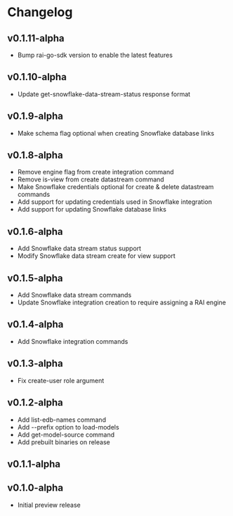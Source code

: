 # Changelog

## v0.1.11-alpha
* Bump rai-go-sdk version to enable the latest features

## v0.1.10-alpha
* Update get-snowflake-data-stream-status response format

## v0.1.9-alpha

* Make schema flag optional when creating Snowflake database links

## v0.1.8-alpha

* Remove engine flag from create integration command
* Remove is-view from create datastream command
* Make Snowflake credentials optional for create & delete datastream commands
* Add support for updating credentials used in Snowflake integration
* Add support for updating Snowflake database links

## v0.1.6-alpha

* Add Snowflake data stream status support
* Modify Snowflake data stream create for view support

## v0.1.5-alpha

* Add Snowflake data stream commands
* Update Snowflake integration creation to require assigning a RAI engine

## v0.1.4-alpha

* Add Snowflake integration commands

## v0.1.3-alpha

* Fix create-user role argument

## v0.1.2-alpha

* Add list-edb-names command
* Add --prefix option to load-models
* Add get-model-source command
* Add prebuilt binaries on release

## v0.1.1-alpha

## v0.1.0-alpha

* Initial preview release
